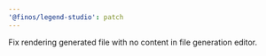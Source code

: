 ```yaml
---
'@finos/legend-studio': patch
---
```


Fix rendering generated file with no content in file generation editor.
